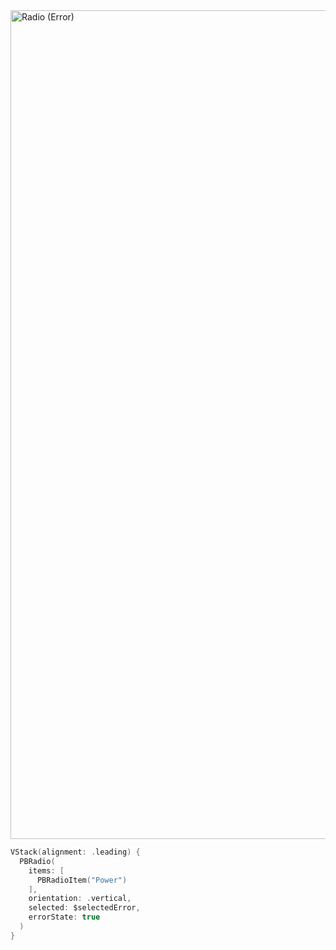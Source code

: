 <img width="1326" alt="Radio (Error)" src="https://github.com/powerhome/playbook/assets/92755007/e4bfc914-90fd-4066-b0a7-4208a5dc0e38">

```swift
VStack(alignment: .leading) {
  PBRadio(
    items: [
      PBRadioItem("Power")
    ],
    orientation: .vertical,
    selected: $selectedError,
    errorState: true
  )
}
```
